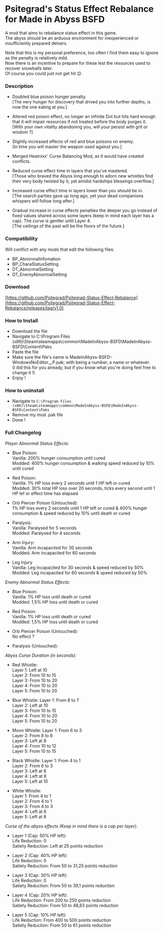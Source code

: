 # Psitegrad's Status Effect Rebalance for Made in Abyss BSFD

A mod that aims to rebalance status effect in this game.  
The abyss should be an arduous environment for inexperienced or insufficiently prepared delvers.

Note that this is my personal preference, too often I find them easy to ignore as the penalty is relatively mild.  
Now there is an incentive to prepare for these lest the resources used to recover snowballs later.  
Of course you could just not get hit 😉


### Description

+ Doubled blue poison hunger penalty.  
[The very hunger for discovery that drived you into further depths, is now the one eating at you.]

+ Altered red poison effect, no longer an infinite Dot but hits hard enough that it will impair resources if not treated before the body purges it.  
[With your own vitality abandoning you, will your persist with grit or wisdom ?]

+ Slightly increased effects of red and blue poisons on enemy.  
[In time you will master the weapon used against you.]

+ Merged Heatnixx' Curse Balancing Mod, as it would have created conflicts.
  
+ Reduced curse effect time in layers that you've mastered.  
[Those who braved the Abyss long enough to adorn new whistles find their very body twisted by it, yet amidst hardships blessings overflow.]

+ Increased curse effect time in layers lower than you should be in.  
[The search parties gave up long ago, yet your dead companions whispers will follow long after.]

+ Gradual increase in curse effects penalties the deeper you go instead of fixed values shared across some layers (keep in mind each layer has a cap). The curve is gentler until Layer 4.  
[The ceilings of the past will be the floors of the future.]


### Compatibility
Will conflict with any mods that edit the following files:
+ BP_AbnormalInfomation
+ BP_CharaStatusSetting
+ DT_AbnormalSetting
+ DT_EnemyAbnormalSetting


### Download
[https://github.com/Psitegrad/Psitegrad-Status-Effect-Rebalance](https://github.com/Psitegrad/Psitegrad-Status-Effect-Rebalance/releases/tag/v1.0)


### How to Install
+ Download the file
+ Navigate to C:\Program Files (x86)\Steam\steamapps\common\MadeInAbyss-BSFD\MadeInAbyss-BSFD\Content\Paks
+ Paste the file
+ Make sure the file's name is MadeInAbyss-BSFD-WindowsNoEditor_<Anything>_P.pak; with <Anything> being a number, a name or whatever.  
(I did this for you already, but if you know what you're doing feel free to change it !)
+ Enjoy !


### How to uninstall
+ Navigate to `C:\Program Files (x86)\Steam\steamapps\common\MadeInAbyss-BSFD\MadeInAbyss-BSFD\Content\Paks`
+ Remove my mod .pak file
+ Done !


### Full Changelog

*Player Abnormal Status Effects:*

+ Blue Poison:  
Vanilla: 200% hunger consumption until cured  
Modded: 400% hunger consumption & walking speed reduced by 10% until cured

+ Red Poison:  
Vanilla: 1% HP loss every 2 seconds until 1 HP left or cured  
Modded: 30% total HP loss over 20 seconds, ticks every second until 1 HP lef or effect time has elapsed

+ Orb Piercer Poison (Untouched):  
1% HP loss every 2 seconds until 1 HP left or cured & 400% hunger consumption & speed reduced by 10% until death or cured

+ Paralysis:  
Vanilla: Paralysed for 5 seconds  
Modded: Paralysed for 4 seconds

+ Arm Injury:  
Vanilla: Arm incapacited for 30 seconds  
Modded: Arm incapacited for 60 seconds

+ Leg Injury  
Vanilla: Leg incapacited for 30 seconds & speed reduced by 50%  
Modded: Leg incapacited for 60 seconds & speed reduced by 50%

*Enemy Abnormal Status Effects:*

+ Blue Poison:  
Vanilla: 1% HP loss until death or cured  
Modded: 1,5% HP loss until death or cured

+ Red Poison:  
Vanilla: 1% HP loss until death or cured  
Modded: 1,5% HP loss until death or cured

+ Orb Piercer Poison (Untouched):  
No effect ?

+ Paralysis (Untouched):

*Abyss Curse Duration (in seconds):*

+ Red Whistle:  
Layer 1: Left at 10  
Layer 2: From 10 to 15  
Layer 3: From 10 to 20  
Layer 4: From 10 to 20  
Layer 5: From 10 to 20

+ Blue Whistle:
Layer 1: From 8 to 7  
Layer 2: Left at 10  
Layer 3: From 10 to 15  
Layer 4: From 10 to 20  
Layer 5: From 10 to 20

+ Moon Whistle:
Layer 1: From 6 to 3  
Layer 2: From 8 to 6  
Layer 3: Left at 8  
Layer 4: From 10 to 12  
Layer 5: From 10 to 15

+ Black Whistle:
Layer 1: From 4 to 1  
Layer 2: From 6 to 3  
Layer 3: Left at 6  
Layer 4: Left at 8  
Layer 5: Left at 10

+ White Whistle:  
Layer 1: From 4 to 1  
Layer 2: From 4 to 1  
Layer 3: From 4 to 3  
Layer 4: Left at 6  
Layer 5: Left at 8


*Curse of the abyss effects (Keep in mind there is a cap per layer):*

+ Layer 1 (Cap: 50% HP left):  
Life Reduction: 0  
Satiety Reduction: Left at 25 points reduction

+ Layer 2 (Cap: 40% HP left):  
Life Reduction: 0  
Satiety Reduction: From 50 to 31,25 points reduction

+ Layer 3 (Cap: 30% HP left):  
Life Reduction: 0  
Satiety Reduction: From 50 to 39,1 points reduction

+ Layer 4 (Cap: 20% HP left):  
Life Reduction: From 200 to 250 points reduction  
Satiety Reduction: From 50 to 48,83 points reduction

+ Layer 5 (Cap: 10% HP left):  
Life Reduction: From 400 to 500 points reduction  
Satiety Reduction: From 50 to 61 points reduction
